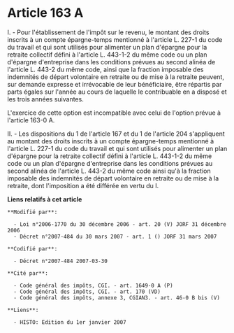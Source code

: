 # Article 163 A

I. - Pour l'établissement de l'impôt sur le revenu, le montant des droits inscrits à un compte épargne-temps mentionné à
l'article L. 227-1 du code du travail et qui sont utilisés pour alimenter un plan d'épargne pour la retraite collectif défini
à l'article L. 443-1-2 du même code ou un plan d'épargne d'entreprise dans les conditions prévues au second alinéa de
l'article L. 443-2 du même code, ainsi que la fraction imposable des indemnités de départ volontaire en retraite ou de mise à
la retraite peuvent, sur demande expresse et irrévocable de leur bénéficiaire, être répartis par parts égales sur l'année au
cours de laquelle le contribuable en a disposé et les trois années suivantes.

L'exercice de cette option est incompatible avec celui de l'option prévue à l'article 163-0 A.

II. - Les dispositions du 1 de l'article 167 et du 1 de l'article 204 s'appliquent au montant des droits inscrits à un compte
épargne-temps mentionné à l'article L. 227-1 du code du travail et qui sont utilisés pour alimenter un plan d'épargne pour la
retraite collectif défini à l'article L. 443-1-2 du même code ou un plan d'épargne d'entreprise dans les conditions prévues
au second alinéa de l'article L. 443-2 du même code ainsi qu'à la fraction imposable des indemnités de départ volontaire en
retraite ou de mise à la retraite, dont l'imposition a été différée en vertu du I.

**Liens relatifs à cet article**

	**Modifié par**:

	  - Loi n°2006-1770 du 30 décembre 2006 - art. 20 (V) JORF 31 décembre 2006
	  - Décret n°2007-484 du 30 mars 2007 - art. 1 () JORF 31 mars 2007

	**Codifié par**:

	  - Décret n°2007-484 2007-03-30

	**Cité par**:

	  - Code général des impôts, CGI. - art. 1649-0 A (P)
	  - Code général des impôts, CGI. - art. 170 (VD)
	  - Code général des impôts, annexe 3, CGIAN3. - art. 46-0 B bis (V)

	**Liens**:

	  - HISTO: Edition du 1er janvier 2007
